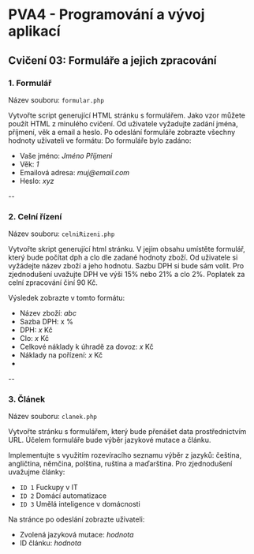# PVA4 - Programování a vývoj aplikací
## Cvičení 03: Formuláře a jejich zpracování
### 1. Formulář
Název souboru: `formular.php`

Vytvořte script generující HTML stránku s formulářem. Jako vzor můžete použít HTML z minulého cvičení. Od uživatele vyžadujte zadání jména, příjmení, věk a email a heslo.
Po odeslání formuláře zobrazte všechny hodnoty uživateli ve formátu:
Do formuláře bylo zadáno:
* Vaše jméno: _Jméno Příjmeni_
* Věk: _1_
* Emailová adresa: _muj@email.com_
* Heslo: _xyz_

--
### 2. Celní řízení
Název souboru: `celniRizeni.php`

Vytvořte skript generující html stránku. V jejím obsahu umístěte formulář, který bude počítat dph a clo dle zadané hodnoty zboží.
Od uživatele si vyžádejte název zboží a jeho hodnotu. Sazbu DPH si bude sám volit. Pro zjednodušení uvažujte DPH ve výši 15% nebo 21% a clo 2%. Poplatek za celní zpracování činí 90 Kč.

Výsledek zobrazte v tomto formátu:
* Název zboží: _abc_
* Sazba DPH: x %
* DPH: _x_ Kč
* Clo: _x_ Kč
* Celkové náklady k úhradě za dovoz: _x_ Kč
* Náklady na pořízení: _x_ Kč
* 

--
### 3. Článek
Název souboru: `clanek.php`

Vytvořte stránku s formulářem, který bude přenášet data prostřednictvím URL. Účelem formuláře bude výběr jazykové mutace a článku.

Implementujte s využitím rozevíracího seznamu výběr z jazyků: čeština, angličtina, němčina, polština, ruština a maďarština.
Pro zjednodušení uvažujme články:
* `ID 1` Fuckupy v IT 
* `ID 2` Domácí automatizace 
* `ID 3` Umělá inteligence v domácnosti 


Na stránce po odeslání zobrazte uživateli:
* Zvolená jazyková mutace: _hodnota_
* ID článku: _hodnota_
